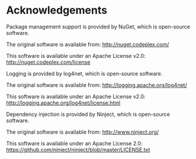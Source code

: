 # Acknowledgements
Package management support is provided by NuGet, which is open-source software.

The original software is available from:
   http://nuget.codeplex.com/

This software is available under an Apache License v2.0:
   http://nuget.codeplex.com/license

Logging is provided by log4net, which is open-source software.

The original software is available from:
   http://logging.apache.org/log4net/

This software is available under an Apache License v2.0:
   http://logging.apache.org/log4net/license.html

Dependency injection is provided by Ninject, which is open-source software.

The original software is available from:
   http://www.ninject.org/

This software is available under an Apache License 2.0:
   https://github.com/ninject/ninject/blob/master/LICENSE.txt
